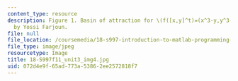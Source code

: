 ```yaml
---
content_type: resource
description: Figure 1. Basin of attraction for \(f([x,y]^t)=(x^3-y,y^3-x)^t\). Image
  by Yossi Farjoun.
file: null
file_location: /coursemedia/18-s997-introduction-to-matlab-programming-fall-2011/072d4e9f65ad773a53862ee2572818f7_18-S997f11_unit3_img4.jpg
file_type: image/jpeg
resourcetype: Image
title: 18-S997f11_unit3_img4.jpg
uid: 072d4e9f-65ad-773a-5386-2ee2572818f7
---
```

